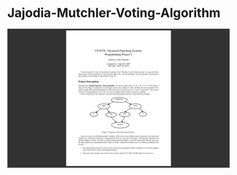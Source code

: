 # Jajodia-Mutchler-Voting-Algorithm

![Alt text](https://github.com/cai866/Jajodia-Mutchler-Voting-Algorithm/blob/master/project%20description.png)




